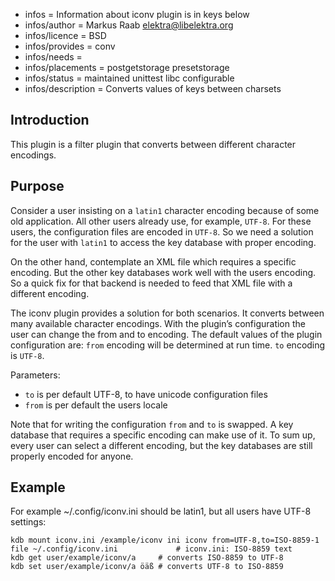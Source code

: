 - infos = Information about iconv plugin is in keys below
- infos/author = Markus Raab <elektra@libelektra.org>
- infos/licence = BSD
- infos/provides = conv
- infos/needs =
- infos/placements = postgetstorage presetstorage
- infos/status = maintained unittest libc configurable
- infos/description = Converts values of keys between charsets

## Introduction ##

This plugin is a filter plugin that converts between different character encodings.

## Purpose ##

Consider a user insisting on a `latin1` character encoding because
of some old application. All other users already use, for example,
`UTF-8`. For these users, the configuration files are encoded in
`UTF-8`. So we need a solution for the user with `latin1` to access the
key database with proper encoding.

On the other hand, contemplate an XML file which requires a specific
encoding. But the other key databases work well with the users
encoding. So a quick fix for that backend is needed to feed that XML
file with a different encoding.

The iconv plugin provides a solution for both scenarios. It converts between
many available character encodings. With the plugin’s configuration
the user can change the from and to encoding.  The default values of the
plugin configuration are: `from` encoding will be determined at run time.
`to` encoding is `UTF-8`.

Parameters:
- `to` is per default UTF-8, to have unicode configuration files
- `from` is per default the users locale

Note that for writing the configuration `from` and `to` is swapped. A
key database that requires a specific encoding can make use of it. To
sum up, every user can select a different encoding, but the key databases
are still properly encoded for anyone.


## Example ##

For example ~/.config/iconv.ini should be latin1, but all users
have UTF-8 settings:

	kdb mount iconv.ini /example/iconv ini iconv from=UTF-8,to=ISO-8859-1
	file ~/.config/iconv.ini             # iconv.ini: ISO-8859 text
	kdb get user/example/iconv/a     # converts ISO-8859 to UTF-8
	kdb set user/example/iconv/a öäß # converts UTF-8 to ISO-8859
